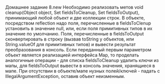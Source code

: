 Домашнее задание 8.new
    Необходимо реализовать метов void cleanup(Object object, Set<String> fieldsToCleanup, Set<String> fieldsToOutput),
принимающий любой объект и две коллекции строк. В объекте, посредством reflection надо поля, перечисленные 
в fieldsToClenup установить в значение null, или, если поля примитивных типов в их значение по умолчанию. 
Поля, перечисленные в fieldsToOutput сконвертировать в строку (вызвав toString у объектов, или String.valueOf 
для примитивных типов) и вывести результат преобразования в консоль. Если переданный первым параметром объект 
является реализацией интерфейса Map, то проделать аналогичные операции - для списка fieldsToCleanup удалить ключи
из мапы, для fieldsToOutput вывести в консоль значения, хранящиеся в мапе. При отсутствии в объекте/мапе нузных 
полей/ключей - падать с IllegalArgumentException, оставив объект неизменным.
